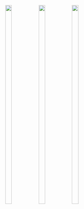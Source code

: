 <p>

  <img src = "https://user-images.githubusercontent.com/125651843/222980261-8ab30d99-fb72-4f02-a473-65a1f02ca1fa.png" width=20% height=40%>
  <img src = "https://user-images.githubusercontent.com/125651843/222980262-6b160154-e46c-4089-b6f9-3c1e2631e9eb.png" width=20% height=40%>
  <img src = "https://user-images.githubusercontent.com/125651843/222980267-63157859-74d4-4607-beb4-45861d09da5a.png" width=20% height=40%>
  
</p>
